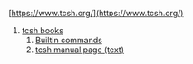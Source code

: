 [https://www.tcsh.org/](https://www.tcsh.org/)
1. [tcsh books](http://www.kitebird.com/csh-tcsh-book/)
   1. [Builtin commands](http://www.kitebird.com/csh-tcsh-book/tcsh.html/Builtin_commands.html#which)
   2. [tcsh manual page (text)](http://www.kitebird.com/csh-tcsh-book/tcsh.txt)

